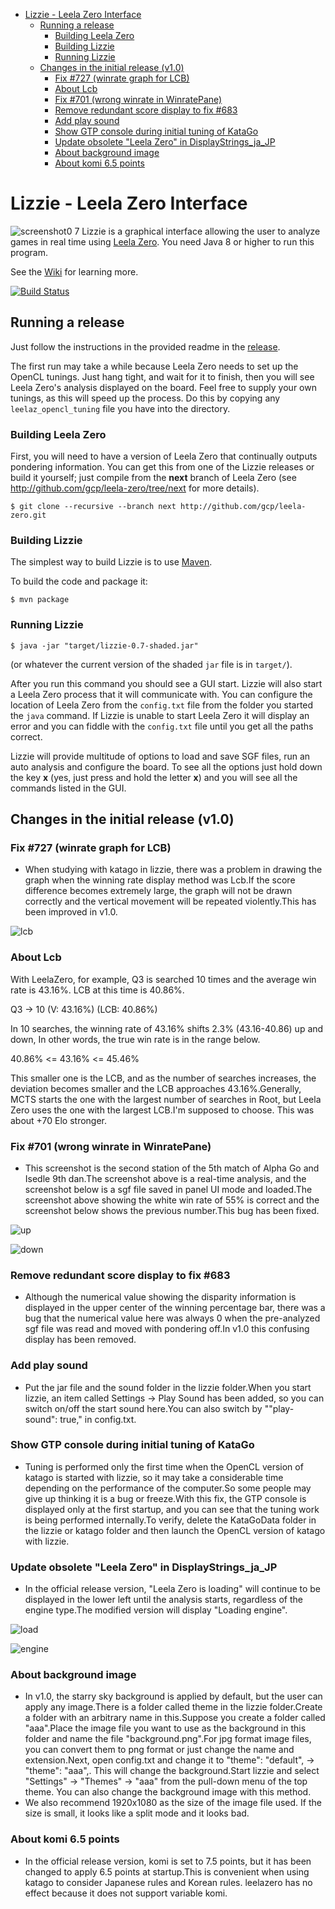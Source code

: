 <!-- TOC -->

- [Lizzie - Leela Zero Interface](#lizzie---leela-zero-interface)
    - [Running a release](#running-a-release)
        - [Building Leela Zero](#building-leela-zero)
        - [Building Lizzie](#building-lizzie)
        - [Running Lizzie](#running-lizzie)
    - [Changes in the initial release (v1.0)](#changes-in-the-initial-release-v10)
        - [Fix #727 (winrate graph for LCB)](#fix-727-winrate-graph-for-lcb)
        - [About Lcb](#about-lcb)
        - [Fix #701 (wrong winrate in WinratePane)](#fix-701-wrong-winrate-in-winratepane)
        - [Remove redundant score display to fix #683](#remove-redundant-score-display-to-fix-683)
        - [Add play sound](#add-play-sound)
        - [Show GTP console during initial tuning of KataGo](#show-gtp-console-during-initial-tuning-of-katago)
        - [Update obsolete "Leela Zero" in DisplayStrings_ja_JP](#update-obsolete-leela-zero-in-displaystrings_ja_jp)
        - [About background image](#about-background-image)
        - [About komi 6.5 points](#about-komi-65-points)

<!-- /TOC -->
# Lizzie - Leela Zero Interface
![screenshot0 7](https://user-images.githubusercontent.com/63999713/86693777-f0982280-c045-11ea-9b59-1e7b5292851a.jpg)
Lizzie is a graphical interface allowing the user to analyze games in
real time using [Leela Zero](https://github.com/gcp/leela-zero). You
need Java 8 or higher to run this program.

See the [Wiki](https://github.com/featurecat/lizzie/wiki) for learning more.

[![Build Status](https://travis-ci.org/featurecat/lizzie.svg?branch=master)](https://travis-ci.org/featurecat/lizzie?branch=master)


## Running a release

Just follow the instructions in the provided readme in the
[release](https://github.com/featurecat/lizzie/releases/tag/0.7.2).

The first run may take a while because Leela Zero needs to set up the
OpenCL tunings. Just hang tight, and wait for it to finish, then you
will see Leela Zero's analysis displayed on the board. Feel free to supply
your own tunings, as this will speed up the process. Do this by copying
any `leelaz_opencl_tuning` file you have into the directory.

### Building Leela Zero

First, you will need to have a version of Leela Zero that
continually outputs pondering information. You can get this from one
of the Lizzie releases or build it yourself; just compile from the **next**
branch of Leela Zero (see http://github.com/gcp/leela-zero/tree/next for more
details).

    $ git clone --recursive --branch next http://github.com/gcp/leela-zero.git

### Building Lizzie

The simplest way to build Lizzie is to use [Maven](https://maven.apache.org/).

To build the code and package it:

    $ mvn package

### Running Lizzie

    $ java -jar "target/lizzie-0.7-shaded.jar"

(or whatever the current version of the shaded `jar` file is in
`target/`).

After you run this command you should see a GUI start. Lizzie will also start a Leela Zero
process that it will communicate with. You can configure the location of Leela Zero from the
`config.txt` file from the folder you started the `java` command. If Lizzie is unable to start
Leela Zero it will display an error and you can fiddle with the `config.txt` file
until you get all the paths correct.

Lizzie will provide multitude of options to load and save SGF files, run an auto analysis and
configure the board. To see all the options just hold down the key **x** (yes, just press and hold
the letter **x**) and you will see all the commands listed in the GUI.

## Changes in the initial release (v1.0)

### Fix #727 (winrate graph for LCB)

* When studying with katago in lizzie, there was a problem in drawing the graph when the winning rate display method was Lcb.If the score difference becomes extremely large, the graph will not be drawn correctly and the vertical movement will be repeated violently.This has been improved in v1.0.

![lcb](https://user-images.githubusercontent.com/63999713/86690198-acefe980-c042-11ea-93d2-1158e97a53ca.jpg)

### About Lcb

With LeelaZero, for example, Q3 is searched 10 times and the average win rate is 43.16%.
LCB at this time is 40.86%.

Q3 -> 10 (V: 43.16%) (LCB: 40.86%)

In 10 searches, the winning rate of 43.16% shifts 2.3% (43.16-40.86) up and down,
In other words, the true win rate is in the range below.

40.86% <= 43.16% <= 45.46%

This smaller one is the LCB, and as the number of searches increases, the deviation becomes smaller and the LCB approaches 43.16%.Generally, MCTS starts the one with the largest number of searches in Root, but Leela Zero uses the one with the largest LCB.I'm supposed to choose. This was about +70 Elo stronger.

### Fix #701 (wrong winrate in WinratePane)

* This screenshot is the second station of the 5th match of Alpha Go and Isedle 9th dan.The screenshot above is a real-time analysis, and the screenshot below is a sgf file saved in panel UI mode and loaded.The screenshot above showing the white win rate of 55% is correct and the screenshot below shows the previous number.This bug has been fixed.

![up](https://user-images.githubusercontent.com/63999713/86817497-14984a00-c0c0-11ea-8c6a-f283c2d97441.jpg)

![down](https://user-images.githubusercontent.com/63999713/86817567-27ab1a00-c0c0-11ea-937b-ed77bf5e8e0f.jpg)

### Remove redundant score display to fix #683

* Although the numerical value showing the disparity information is displayed in the upper center of the winning percentage bar, there was a bug that the numerical value here was always 0 when the pre-analyzed sgf file was read and moved with pondering off.In v1.0 this confusing display has been removed.

### Add play sound

* Put the jar file and the sound folder in the lizzie folder.When you start lizzie, an item called Settings → Play Sound has been added, so you can switch on/off the start sound here.You can also switch by ""play-sound": true," in config.txt.

### Show GTP console during initial tuning of KataGo

*  Tuning is performed only the first time when the OpenCL version of katago is started with lizzie, so it may take a considerable time depending on the performance of the computer.So some people may give up thinking it is a bug or freeze.With this fix, the GTP console is displayed only at the first startup, and you can see that the tuning work is being performed internally.To verify, delete the KataGoData folder in the lizzie or katago folder and then launch the OpenCL version of katago with lizzie.

### Update obsolete "Leela Zero" in DisplayStrings_ja_JP

* In the official release version, "Leela Zero is loading" will continue to be displayed in the lower left until the analysis starts, regardless of the engine type.The modified version will display "Loading engine".

![load](https://user-images.githubusercontent.com/63999713/86813282-e6643b80-c0ba-11ea-826b-d28c94b7dd8b.jpg)

![engine](https://user-images.githubusercontent.com/63999713/86813353-0693fa80-c0bb-11ea-92ff-4f2a7e480c7e.jpg)

### About background image

* In v1.0, the starry sky background is applied by default, but the user can apply any image.There is a folder called theme in the lizzie folder.Create a folder with an arbitrary name in this.Suppose you create a folder called "aaa".Place the image file you want to use as the background in this folder and name the file "background.png".For jpg format image files, you can convert them to png format or just change the name and extension.Next, open config.txt and change it to "theme": "default", → "theme": "aaa",. This will change the background.Start lizzie and select "Settings" -> "Themes" -> "aaa" from the pull-down menu of the top theme. You can also change the background image with this method.
* We also recommend 1920x1080 as the size of the image file used. If the size is small, it looks like a split mode and it looks bad.

### About komi 6.5 points

* In the official release version, komi is set to 7.5 points, but it has been changed to apply 6.5 points at startup.This is convenient when using katago to consider Japanese rules and Korean rules. leelazero has no effect because it does not support variable komi.


